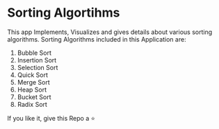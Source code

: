 # Sorting Algortihms

This app Implements, Visualizes and gives details about various sorting algorithms.
Sorting Algorithms included in this Application are:
1. Bubble Sort
2. Insertion Sort
3. Selection Sort
4. Quick Sort
5. Merge Sort
6. Heap Sort
7. Bucket Sort
8. Radix Sort

If you like it, give this Repo a ⭐
